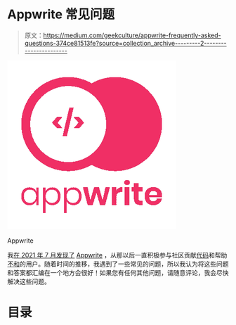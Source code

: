 # Appwrite 常见问题

> 原文：<https://medium.com/geekculture/appwrite-frequently-asked-questions-374ce81513fe?source=collection_archive---------2----------------------->

![](img/6064d9af0a422d009d69501eab21a255.png)

Appwrite

我[在 2021 年 7 月发现了](https://twitter.com/stnguyen90/status/1413699430352506881) [Appwrite](https://appwrite.io/) ，从那以后一直积极参与社区贡献[代码](https://github.com/appwrite)和帮助[不和](https://appwrite.io/discord)的用户。随着时间的推移，我遇到了一些常见的问题，所以我认为将这些问题和答案都汇编在一个地方会很好！如果您有任何其他问题，请随意评论，我会尽快解决这些问题。

# 目录